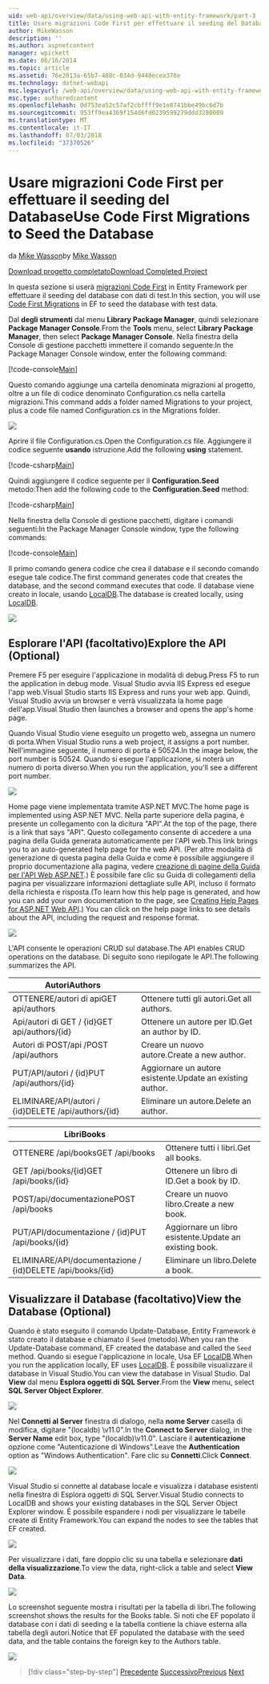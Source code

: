 ```yaml
---
uid: web-api/overview/data/using-web-api-with-entity-framework/part-3
title: Usare migrazioni Code First per effettuare il seeding del Database | Microsoft Docs
author: MikeWasson
description: ''
ms.author: aspnetcontent
manager: wpickett
ms.date: 06/16/2014
ms.topic: article
ms.assetid: 76e2013a-65b7-488c-834d-9448ecea378e
ms.technology: dotnet-webapi
msc.legacyurl: /web-api/overview/data/using-web-api-with-entity-framework/part-3
msc.type: authoredcontent
ms.openlocfilehash: 0d753ea52c57af2cbffff9e1e8741bbe49bc6d7b
ms.sourcegitcommit: 953ff9ea4369f154d6fd0239599279ddd3280009
ms.translationtype: MT
ms.contentlocale: it-IT
ms.lasthandoff: 07/03/2018
ms.locfileid: "37370526"
---
```

<a name="use-code-first-migrations-to-seed-the-database"></a><span data-ttu-id="17fd2-102">Usare migrazioni Code First per effettuare il seeding del Database</span><span class="sxs-lookup"><span data-stu-id="17fd2-102">Use Code First Migrations to Seed the Database</span></span>
====================
<span data-ttu-id="17fd2-103">da [Mike Wasson](https://github.com/MikeWasson)</span><span class="sxs-lookup"><span data-stu-id="17fd2-103">by [Mike Wasson](https://github.com/MikeWasson)</span></span>

[<span data-ttu-id="17fd2-104">Download progetto completato</span><span class="sxs-lookup"><span data-stu-id="17fd2-104">Download Completed Project</span></span>](https://github.com/MikeWasson/BookService)

<span data-ttu-id="17fd2-105">In questa sezione si userà [migrazioni Code First](https://msdn.microsoft.com/data/jj591621) in Entity Framework per effettuare il seeding del database con dati di test.</span><span class="sxs-lookup"><span data-stu-id="17fd2-105">In this section, you will use [Code First Migrations](https://msdn.microsoft.com/data/jj591621) in EF to seed the database with test data.</span></span>

<span data-ttu-id="17fd2-106">Dal **degli strumenti** dal menu **Library Package Manager**, quindi selezionare **Package Manager Console**.</span><span class="sxs-lookup"><span data-stu-id="17fd2-106">From the **Tools** menu, select **Library Package Manager**, then select **Package Manager Console**.</span></span> <span data-ttu-id="17fd2-107">Nella finestra della Console di gestione pacchetti immettere il comando seguente:</span><span class="sxs-lookup"><span data-stu-id="17fd2-107">In the Package Manager Console window, enter the following command:</span></span>

[!code-console[Main](part-3/samples/sample1.cmd)]

<span data-ttu-id="17fd2-108">Questo comando aggiunge una cartella denominata migrazioni al progetto, oltre a un file di codice denominato Configuration.cs nella cartella migrazioni.</span><span class="sxs-lookup"><span data-stu-id="17fd2-108">This command adds a folder named Migrations to your project, plus a code file named Configuration.cs in the Migrations folder.</span></span>

![](part-3/_static/image1.png)

<span data-ttu-id="17fd2-109">Aprire il file Configuration.cs.</span><span class="sxs-lookup"><span data-stu-id="17fd2-109">Open the Configuration.cs file.</span></span> <span data-ttu-id="17fd2-110">Aggiungere il codice seguente **usando** istruzione.</span><span class="sxs-lookup"><span data-stu-id="17fd2-110">Add the following **using** statement.</span></span>

[!code-csharp[Main](part-3/samples/sample2.cs)]

<span data-ttu-id="17fd2-111">Quindi aggiungere il codice seguente per il **Configuration.Seed** metodo:</span><span class="sxs-lookup"><span data-stu-id="17fd2-111">Then add the following code to the **Configuration.Seed** method:</span></span>

[!code-csharp[Main](part-3/samples/sample3.cs)]

<span data-ttu-id="17fd2-112">Nella finestra della Console di gestione pacchetti, digitare i comandi seguenti:</span><span class="sxs-lookup"><span data-stu-id="17fd2-112">In the Package Manager Console window, type the following commands:</span></span>

[!code-console[Main](part-3/samples/sample4.cmd)]

<span data-ttu-id="17fd2-113">Il primo comando genera codice che crea il database e il secondo comando esegue tale codice.</span><span class="sxs-lookup"><span data-stu-id="17fd2-113">The first command generates code that creates the database, and the second command executes that code.</span></span> <span data-ttu-id="17fd2-114">Il database viene creato in locale, usando [LocalDB](https://msdn.microsoft.com/library/hh510202.aspx).</span><span class="sxs-lookup"><span data-stu-id="17fd2-114">The database is created locally, using [LocalDB](https://msdn.microsoft.com/library/hh510202.aspx).</span></span>

![](part-3/_static/image2.png)

## <a name="explore-the-api-optional"></a><span data-ttu-id="17fd2-115">Esplorare l'API (facoltativo)</span><span class="sxs-lookup"><span data-stu-id="17fd2-115">Explore the API (Optional)</span></span>

<span data-ttu-id="17fd2-116">Premere F5 per eseguire l'applicazione in modalità di debug.</span><span class="sxs-lookup"><span data-stu-id="17fd2-116">Press F5 to run the application in debug mode.</span></span> <span data-ttu-id="17fd2-117">Visual Studio avvia IIS Express ed esegue l'app web.</span><span class="sxs-lookup"><span data-stu-id="17fd2-117">Visual Studio starts IIS Express and runs your web app.</span></span> <span data-ttu-id="17fd2-118">Quindi, Visual Studio avvia un browser e verrà visualizzata la home page dell'app.</span><span class="sxs-lookup"><span data-stu-id="17fd2-118">Visual Studio then launches a browser and opens the app's home page.</span></span>

<span data-ttu-id="17fd2-119">Quando Visual Studio viene eseguito un progetto web, assegna un numero di porta.</span><span class="sxs-lookup"><span data-stu-id="17fd2-119">When Visual Studio runs a web project, it assigns a port number.</span></span> <span data-ttu-id="17fd2-120">Nell'immagine seguente, il numero di porta è 50524.</span><span class="sxs-lookup"><span data-stu-id="17fd2-120">In the image below, the port number is 50524.</span></span> <span data-ttu-id="17fd2-121">Quando si esegue l'applicazione, si noterà un numero di porta diverso.</span><span class="sxs-lookup"><span data-stu-id="17fd2-121">When you run the application, you'll see a different port number.</span></span>

![](part-3/_static/image3.png)

<span data-ttu-id="17fd2-122">Home page viene implementata tramite ASP.NET MVC.</span><span class="sxs-lookup"><span data-stu-id="17fd2-122">The home page is implemented using ASP.NET MVC.</span></span> <span data-ttu-id="17fd2-123">Nella parte superiore della pagina, è presente un collegamento con la dicitura "API".</span><span class="sxs-lookup"><span data-stu-id="17fd2-123">At the top of the page, there is a link that says "API".</span></span> <span data-ttu-id="17fd2-124">Questo collegamento consente di accedere a una pagina della Guida generata automaticamente per l'API web.</span><span class="sxs-lookup"><span data-stu-id="17fd2-124">This link brings you to an auto-generated help page for the web API.</span></span> <span data-ttu-id="17fd2-125">(Per altre modalità di generazione di questa pagina della Guida e come è possibile aggiungere il proprio documentazione alla pagina, vedere [creazione di pagine della Guida per l'API Web ASP.NET](../../getting-started-with-aspnet-web-api/creating-api-help-pages.md).) È possibile fare clic su Guida di collegamenti della pagina per visualizzare informazioni dettagliate sulle API, incluso il formato della richiesta e risposta.</span><span class="sxs-lookup"><span data-stu-id="17fd2-125">(To learn how this help page is generated, and how you can add your own documentation to the page, see [Creating Help Pages for ASP.NET Web API](../../getting-started-with-aspnet-web-api/creating-api-help-pages.md).) You can click on the help page links to see details about the API, including the request and response format.</span></span>

![](part-3/_static/image4.png)

<span data-ttu-id="17fd2-126">L'API consente le operazioni CRUD sul database.</span><span class="sxs-lookup"><span data-stu-id="17fd2-126">The API enables CRUD operations on the database.</span></span> <span data-ttu-id="17fd2-127">Di seguito sono riepilogate le API.</span><span class="sxs-lookup"><span data-stu-id="17fd2-127">The following summarizes the API.</span></span>

| <span data-ttu-id="17fd2-128">Autori</span><span class="sxs-lookup"><span data-stu-id="17fd2-128">Authors</span></span> |  |
| --- | -- |
| <span data-ttu-id="17fd2-129">OTTENERE/autori di api</span><span class="sxs-lookup"><span data-stu-id="17fd2-129">GET api/authors</span></span> | <span data-ttu-id="17fd2-130">Ottenere tutti gli autori.</span><span class="sxs-lookup"><span data-stu-id="17fd2-130">Get all authors.</span></span> |
| <span data-ttu-id="17fd2-131">Api/autori di GET / {id}</span><span class="sxs-lookup"><span data-stu-id="17fd2-131">GET api/authors/{id}</span></span> | <span data-ttu-id="17fd2-132">Ottenere un autore per ID.</span><span class="sxs-lookup"><span data-stu-id="17fd2-132">Get an author by ID.</span></span> |
| <span data-ttu-id="17fd2-133">Autori di POST/api /</span><span class="sxs-lookup"><span data-stu-id="17fd2-133">POST /api/authors</span></span> | <span data-ttu-id="17fd2-134">Creare un nuovo autore.</span><span class="sxs-lookup"><span data-stu-id="17fd2-134">Create a new author.</span></span> |
| <span data-ttu-id="17fd2-135">PUT/API/autori / {id}</span><span class="sxs-lookup"><span data-stu-id="17fd2-135">PUT /api/authors/{id}</span></span> | <span data-ttu-id="17fd2-136">Aggiornare un autore esistente.</span><span class="sxs-lookup"><span data-stu-id="17fd2-136">Update an existing author.</span></span> |
| <span data-ttu-id="17fd2-137">ELIMINARE/API/autori / {id}</span><span class="sxs-lookup"><span data-stu-id="17fd2-137">DELETE /api/authors/{id}</span></span> | <span data-ttu-id="17fd2-138">Eliminare un autore.</span><span class="sxs-lookup"><span data-stu-id="17fd2-138">Delete an author.</span></span> |

| <span data-ttu-id="17fd2-139">Libri</span><span class="sxs-lookup"><span data-stu-id="17fd2-139">Books</span></span> |  |
| --- | -- |
| <span data-ttu-id="17fd2-140">OTTENERE /api/books</span><span class="sxs-lookup"><span data-stu-id="17fd2-140">GET /api/books</span></span> | <span data-ttu-id="17fd2-141">Ottenere tutti i libri.</span><span class="sxs-lookup"><span data-stu-id="17fd2-141">Get all books.</span></span> |
| <span data-ttu-id="17fd2-142">GET /api/books/{id}</span><span class="sxs-lookup"><span data-stu-id="17fd2-142">GET /api/books/{id}</span></span> | <span data-ttu-id="17fd2-143">Ottenere un libro di ID.</span><span class="sxs-lookup"><span data-stu-id="17fd2-143">Get a book by ID.</span></span> |
| <span data-ttu-id="17fd2-144">POST/api/documentazione</span><span class="sxs-lookup"><span data-stu-id="17fd2-144">POST /api/books</span></span> | <span data-ttu-id="17fd2-145">Creare un nuovo libro.</span><span class="sxs-lookup"><span data-stu-id="17fd2-145">Create a new book.</span></span> |
| <span data-ttu-id="17fd2-146">PUT/API/documentazione / {id}</span><span class="sxs-lookup"><span data-stu-id="17fd2-146">PUT /api/books/{id}</span></span> | <span data-ttu-id="17fd2-147">Aggiornare un libro esistente.</span><span class="sxs-lookup"><span data-stu-id="17fd2-147">Update an existing book.</span></span> |
| <span data-ttu-id="17fd2-148">ELIMINARE/API/documentazione / {id}</span><span class="sxs-lookup"><span data-stu-id="17fd2-148">DELETE /api/books/{id}</span></span> | <span data-ttu-id="17fd2-149">Eliminare un libro.</span><span class="sxs-lookup"><span data-stu-id="17fd2-149">Delete a book.</span></span> |

## <a name="view-the-database-optional"></a><span data-ttu-id="17fd2-150">Visualizzare il Database (facoltativo)</span><span class="sxs-lookup"><span data-stu-id="17fd2-150">View the Database (Optional)</span></span>

<span data-ttu-id="17fd2-151">Quando è stato eseguito il comando Update-Database, Entity Framework è stato creato il database e chiamato il `Seed` (metodo).</span><span class="sxs-lookup"><span data-stu-id="17fd2-151">When you ran the Update-Database command, EF created the database and called the `Seed` method.</span></span> <span data-ttu-id="17fd2-152">Quando si esegue l'applicazione in locale, Usa EF [LocalDB](https://blogs.msdn.com/b/sqlexpress/archive/2011/07/12/introducing-localdb-a-better-sql-express.aspx).</span><span class="sxs-lookup"><span data-stu-id="17fd2-152">When you run the application locally, EF uses [LocalDB](https://blogs.msdn.com/b/sqlexpress/archive/2011/07/12/introducing-localdb-a-better-sql-express.aspx).</span></span> <span data-ttu-id="17fd2-153">È possibile visualizzare il database in Visual Studio.</span><span class="sxs-lookup"><span data-stu-id="17fd2-153">You can view the database in Visual Studio.</span></span> <span data-ttu-id="17fd2-154">Dal **View** dal menu **Esplora oggetti di SQL Server**.</span><span class="sxs-lookup"><span data-stu-id="17fd2-154">From the **View** menu, select **SQL Server Object Explorer**.</span></span>

![](part-3/_static/image5.png)

<span data-ttu-id="17fd2-155">Nel **Connetti al Server** finestra di dialogo, nella **nome Server** casella di modifica, digitare "(localdb) \v11.0".</span><span class="sxs-lookup"><span data-stu-id="17fd2-155">In the **Connect to Server** dialog, in the **Server Name** edit box, type "(localdb)\v11.0".</span></span> <span data-ttu-id="17fd2-156">Lasciare il **autenticazione** opzione come "Autenticazione di Windows".</span><span class="sxs-lookup"><span data-stu-id="17fd2-156">Leave the **Authentication** option as "Windows Authentication".</span></span> <span data-ttu-id="17fd2-157">Fare clic su **Connetti**.</span><span class="sxs-lookup"><span data-stu-id="17fd2-157">Click **Connect**.</span></span>

![](part-3/_static/image6.png)

<span data-ttu-id="17fd2-158">Visual Studio si connette al database locale e visualizza i database esistenti nella finestra di Esplora oggetti di SQL Server.</span><span class="sxs-lookup"><span data-stu-id="17fd2-158">Visual Studio connects to LocalDB and shows your existing databases in the SQL Server Object Explorer window.</span></span> <span data-ttu-id="17fd2-159">È possibile espandere i nodi per visualizzare le tabelle create di Entity Framework.</span><span class="sxs-lookup"><span data-stu-id="17fd2-159">You can expand the nodes to see the tables that EF created.</span></span>

![](part-3/_static/image7.png)

<span data-ttu-id="17fd2-160">Per visualizzare i dati, fare doppio clic su una tabella e selezionare **dati della visualizzazione**.</span><span class="sxs-lookup"><span data-stu-id="17fd2-160">To view the data, right-click a table and select **View Data**.</span></span>

![](part-3/_static/image8.png)

<span data-ttu-id="17fd2-161">Lo screenshot seguente mostra i risultati per la tabella di libri.</span><span class="sxs-lookup"><span data-stu-id="17fd2-161">The following screenshot shows the results for the Books table.</span></span> <span data-ttu-id="17fd2-162">Si noti che EF popolato il database con i dati di seeding e la tabella contiene la chiave esterna alla tabella degli autori.</span><span class="sxs-lookup"><span data-stu-id="17fd2-162">Notice that EF populated the database with the seed data, and the table contains the foreign key to the Authors table.</span></span>

![](part-3/_static/image9.png)

> [!div class="step-by-step"]
> <span data-ttu-id="17fd2-163">[Precedente](part-2.md)
> [Successivo](part-4.md)</span><span class="sxs-lookup"><span data-stu-id="17fd2-163">[Previous](part-2.md)
[Next](part-4.md)</span></span>
